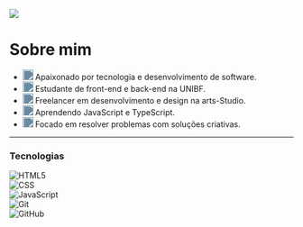 ![](https://komarev.com/ghpvc/?username=Vzdevelopers&color=006bed)

# Sobre mim

- <img src="https://cdn.jsdelivr.net/gh/phosphor-icons/phosphor-home/icons/gear-six-bold.svg" width="18" style="filter: invert(50%) sepia(20%) saturate(500%) hue-rotate(160deg);" /> Apaixonado por tecnologia e desenvolvimento de software.  
- <img src="https://cdn.jsdelivr.net/gh/phosphor-icons/phosphor-home/icons/book-open-bold.svg" width="18" style="filter: invert(50%) sepia(20%) saturate(500%) hue-rotate(160deg);" /> Estudante de front-end e back-end na UNIBF.  
- <img src="https://cdn.jsdelivr.net/gh/phosphor-icons/phosphor-home/icons/briefcase-bold.svg" width="18" style="filter: invert(50%) sepia(20%) saturate(500%) hue-rotate(160deg);" /> Freelancer em desenvolvimento e design na arts-Studio.  
- <img src="https://cdn.jsdelivr.net/gh/phosphor-icons/phosphor-home/icons/plant-bold.svg" width="18" style="filter: invert(50%) sepia(20%) saturate(500%) hue-rotate(160deg);" /> Aprendendo JavaScript e TypeScript.  
- <img src="https://cdn.jsdelivr.net/gh/phosphor-icons/phosphor-home/icons/magnifying-glass-bold.svg" width="18" style="filter: invert(50%) sepia(20%) saturate(500%) hue-rotate(160deg);" /> Focado em resolver problemas com soluções criativas.

---

### Tecnologias

![HTML5](https://img.shields.io/badge/-HTML5-333333?style=flat&logo=HTML5)  
![CSS](https://img.shields.io/badge/-CSS-333333?style=flat&logo=CSS3&logoColor=1572B6)  
![JavaScript](https://img.shields.io/badge/-JavaScript-333333?style=flat&logo=javascript)  
![Git](https://img.shields.io/badge/-Git-333333?style=flat&logo=git)  
![GitHub](https://img.shields.io/badge/-GitHub-333333?style=flat&logo=github)  
